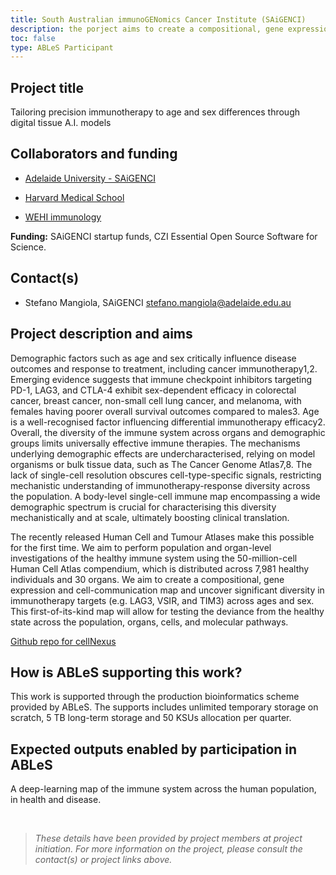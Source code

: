 ```yaml
---
title: South Australian immunoGENomics Cancer Institute (SAiGENCI)
description: the porject aims to create a compositional, gene expression and cell-communication map and uncover significant diversity in immunotherapy targets across ages and sex.
toc: false
type: ABLeS Participant
---
```


## Project title

Tailoring precision immunotherapy to age and sex differences through digital tissue A.I. models

## Collaborators and funding

- [Adelaide University - SAiGENCI](https://www.adelaide.edu.au/saigenci/)

- [Harvard Medical School](https://cdnm.bwh.harvard.edu/)

- [WEHI immunology](https://www.wehi.edu.au/research/divisions/immunology/)

**Funding:** SAiGENCI startup funds, CZI Essential Open Source Software for Science.

## Contact(s)

- Stefano Mangiola, SAiGENCI <stefano.mangiola@adelaide.edu.au>

## Project description and aims

Demographic factors such as age and sex critically influence disease outcomes and response to treatment, including cancer immunotherapy1,2. Emerging evidence suggests that immune checkpoint inhibitors targeting PD-1, LAG3, and CTLA-4 exhibit sex-dependent efficacy in colorectal cancer, breast cancer, non-small cell lung cancer, and melanoma, with females having poorer overall survival outcomes compared to males3. Age is a well-recognised factor influencing differential immunotherapy efficacy2. Overall, the diversity of the immune system across organs and demographic groups limits universally effective immune therapies. The mechanisms underlying demographic effects are undercharacterised, relying on model organisms or bulk tissue data, such as The Cancer Genome Atlas7,8. The lack of single-cell resolution obscures cell-type-specific signals, restricting mechanistic understanding of immunotherapy-response diversity across the population. A body-level single-cell immune map encompassing a wide demographic spectrum is crucial for characterising this diversity mechanistically and at scale, ultimately boosting clinical translation.

The recently released Human Cell and Tumour Atlases make this possible for the first time. We aim to perform population and organ-level investigations of the healthy immune system using the 50-million-cell Human Cell Atlas compendium, which is distributed across 7,981 healthy individuals and 30 organs. We aim to create a compositional, gene expression and cell-communication map and uncover significant diversity in immunotherapy targets (e.g. LAG3, VSIR, and TIM3) across ages and sex. This first-of-its-kind map will allow for testing the deviance from the healthy state across the population, organs, cells, and molecular pathways.

[Github repo for cellNexus](https://github.com/MangiolaLaboratory/cellNexus)

## How is ABLeS supporting this work?

This work is supported through the production bioinformatics scheme provided by ABLeS. The supports includes unlimited temporary storage on scratch, 5 TB long-term storage and 50 KSUs allocation per quarter.

## Expected outputs enabled by participation in ABLeS

A deep-learning map of the immune system across the human population, in health and disease.

<br/>

> _These details have been provided by project members at project initiation. For more information on the project, please consult the contact(s) or project links above._
